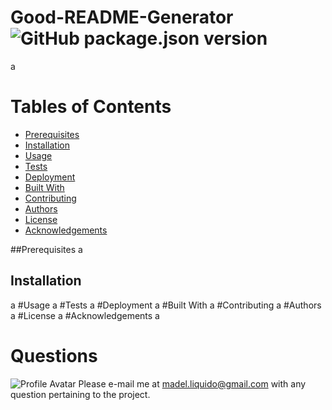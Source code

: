 
# Good-README-Generator![GitHub package.json version](https://img.shields.io/github/package-json/v/madel-liquido/Good-README-Generator)
a

# Tables of Contents
* [Prerequisites](#prerequisites)
* [Installation](#installation)
* [Usage](#usage)
* [Tests](#tests)
* [Deployment](#deployment)
* [Built With](#builtWith)
* [Contributing](#contribute)
* [Authors](#authors)
* [License](#license)
* [Acknowledgements](#acknowledgements)

##Prerequisites 
a
## Installation
a
#Usage
a
#Tests
a
#Deployment
a
#Built With
a
#Contributing
a
#Authors
a
#License
a
#Acknowledgements
a

# Questions
![Profile Avatar](https://avatars1.githubusercontent.com/u/58377889?v=4)
Please e-mail me at madel.liquido@gmail.com with any question pertaining to the project.
